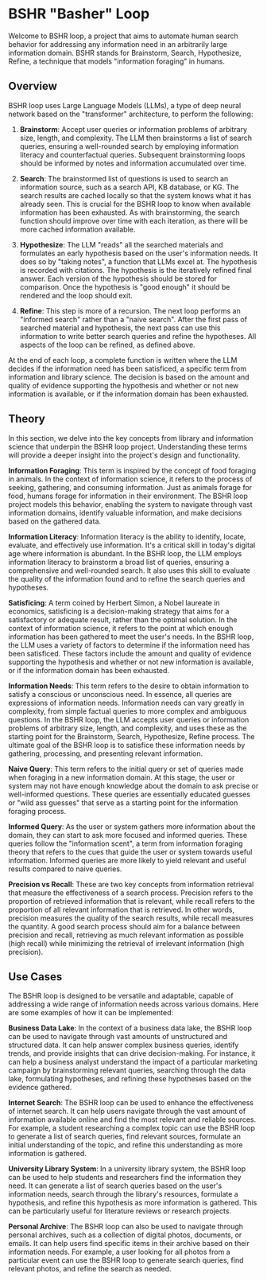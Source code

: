 # BSHR "Basher" Loop

Welcome to BSHR loop, a project that aims to automate human search behavior for addressing any information need in an arbitrarily large information domain. BSHR stands for Brainstorm, Search, Hypothesize, Refine, a technique that models "information foraging" in humans.

## Overview

BSHR loop uses Large Language Models (LLMs), a type of deep neural network based on the "transformer" architecture, to perform the following:

1. **Brainstorm**: Accept user queries or information problems of arbitrary size, length, and complexity. The LLM then brainstorms a list of search queries, ensuring a well-rounded search by employing information literacy and counterfactual queries. Subsequent brainstorming loops should be informed by notes and information accumulated over time.

2. **Search**: The brainstormed list of questions is used to search an information source, such as a search API, KB database, or KG. The search results are cached locally so that the system knows what it has already seen. This is crucial for the BSHR loop to know when available information has been exhausted. As with brainstorming, the search function should improve over time with each iteration, as there will be more cached information available. 

3. **Hypothesize**: The LLM "reads" all the searched materials and formulates an early hypothesis based on the user's information needs. It does so by "taking notes", a function that LLMs excel at. The hypothesis is recorded with citations. The hypothesis is the iteratively refined final answer. Each version of the hypothesis should be stored for comparison. Once the hypothesis is "good enough" it should be rendered and the loop should exit. 

4. **Refine**: This step is more of a recursion. The next loop performs an "informed search" rather than a "naive search". After the first pass of searched material and hypothesis, the next pass can use this information to write better search queries and refine the hypotheses. All aspects of the loop can be refined, as defined above. 

At the end of each loop, a complete function is written where the LLM decides if the information need has been satisficed, a specific term from information and library science. The decision is based on the amount and quality of evidence supporting the hypothesis and whether or not new information is available, or if the information domain has been exhausted.

## Theory

In this section, we delve into the key concepts from library and information science that underpin the BSHR loop project. Understanding these terms will provide a deeper insight into the project's design and functionality.

**Information Foraging**: This term is inspired by the concept of food foraging in animals. In the context of information science, it refers to the process of seeking, gathering, and consuming information. Just as animals forage for food, humans forage for information in their environment. The BSHR loop project models this behavior, enabling the system to navigate through vast information domains, identify valuable information, and make decisions based on the gathered data.

**Information Literacy**: Information literacy is the ability to identify, locate, evaluate, and effectively use information. It's a critical skill in today's digital age where information is abundant. In the BSHR loop, the LLM employs information literacy to brainstorm a broad list of queries, ensuring a comprehensive and well-rounded search. It also uses this skill to evaluate the quality of the information found and to refine the search queries and hypotheses.

**Satisficing**: A term coined by Herbert Simon, a Nobel laureate in economics, satisficing is a decision-making strategy that aims for a satisfactory or adequate result, rather than the optimal solution. In the context of information science, it refers to the point at which enough information has been gathered to meet the user's needs. In the BSHR loop, the LLM uses a variety of factors to determine if the information need has been satisficed. These factors include the amount and quality of evidence supporting the hypothesis and whether or not new information is available, or if the information domain has been exhausted.

**Information Needs**: This term refers to the desire to obtain information to satisfy a conscious or unconscious need. In essence, all queries are expressions of information needs. Information needs can vary greatly in complexity, from simple factual queries to more complex and ambiguous questions. In the BSHR loop, the LLM accepts user queries or information problems of arbitrary size, length, and complexity, and uses these as the starting point for the Brainstorm, Search, Hypothesize, Refine process. The ultimate goal of the BSHR loop is to satisfice these information needs by gathering, processing, and presenting relevant information.

**Naive Query**: This term refers to the initial query or set of queries made when foraging in a new information domain. At this stage, the user or system may not have enough knowledge about the domain to ask precise or well-informed questions. These queries are essentially educated guesses or "wild ass guesses" that serve as a starting point for the information foraging process.

**Informed Query**: As the user or system gathers more information about the domain, they can start to ask more focused and informed queries. These queries follow the "information scent", a term from information foraging theory that refers to the cues that guide the user or system towards useful information. Informed queries are more likely to yield relevant and useful results compared to naive queries.

**Precision vs Recall**: These are two key concepts from information retrieval that measure the effectiveness of a search process. Precision refers to the proportion of retrieved information that is relevant, while recall refers to the proportion of all relevant information that is retrieved. In other words, precision measures the quality of the search results, while recall measures the quantity. A good search process should aim for a balance between precision and recall, retrieving as much relevant information as possible (high recall) while minimizing the retrieval of irrelevant information (high precision).

## Use Cases

The BSHR loop is designed to be versatile and adaptable, capable of addressing a wide range of information needs across various domains. Here are some examples of how it can be implemented:

**Business Data Lake**: In the context of a business data lake, the BSHR loop can be used to navigate through vast amounts of unstructured and structured data. It can help answer complex business queries, identify trends, and provide insights that can drive decision-making. For instance, it can help a business analyst understand the impact of a particular marketing campaign by brainstorming relevant queries, searching through the data lake, formulating hypotheses, and refining these hypotheses based on the evidence gathered.

**Internet Search**: The BSHR loop can be used to enhance the effectiveness of internet search. It can help users navigate through the vast amount of information available online and find the most relevant and reliable sources. For example, a student researching a complex topic can use the BSHR loop to generate a list of search queries, find relevant sources, formulate an initial understanding of the topic, and refine this understanding as more information is gathered.

**University Library System**: In a university library system, the BSHR loop can be used to help students and researchers find the information they need. It can generate a list of search queries based on the user's information needs, search through the library's resources, formulate a hypothesis, and refine this hypothesis as more information is gathered. This can be particularly useful for literature reviews or research projects.

**Personal Archive**: The BSHR loop can also be used to navigate through personal archives, such as a collection of digital photos, documents, or emails. It can help users find specific items in their archive based on their information needs. For example, a user looking for all photos from a particular event can use the BSHR loop to generate search queries, find relevant photos, and refine the search as needed.